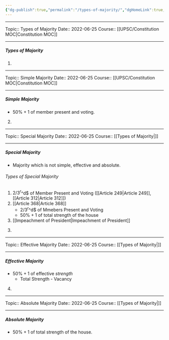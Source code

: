 ```yaml
---
{"dg-publish":true,"permalink":"/types-of-majority/","dgHomeLink":true,"dgPassFrontmatter":false}
---
```


----
Topic:: Types of Majority
Date:: 2022-06-25
Course:: [[UPSC/Constitution MOC|Constitution MOC]] 

----

##### Types of Majority 
1. 
<div class="transclusion internal-embed is-loaded"><div class="markdown-embed">

<div class="markdown-embed-title">



</div>


----
Topic:: Simple Majority
Date:: 2022-06-25
Course:: [[UPSC/Constitution MOC|Constitution MOC]] 

----

##### Simple Majority 
- $50\%+1$ of member present and voting. 




</div></div>

2. 
<div class="transclusion internal-embed is-loaded"><div class="markdown-embed">

<div class="markdown-embed-title">



</div>


----
Topic:: Special Majority
Date:: 2022-06-25
Course:: [[Types of Majority|]] 

----
##### Special Majority 
- Majority which is not simple, effective and absolute.

###### Types of Special Majority 
1. $2/3^r$^d$ of Member Present and Voting ([[Article 249|Article 249]], [[Article 312|Article 312]])
2. [[Article 368|Article 368]] 
	- $2/3^r$^d$ of Mmebers Present and Voting 
	- $50\%+1$ of total strength of the house
3. [[Impeachment of President|Impeachment of President]] 




</div></div>

3. 
<div class="transclusion internal-embed is-loaded"><div class="markdown-embed">

<div class="markdown-embed-title">



</div>


----
Topic:: Effective Majority
Date:: 2022-06-25
Course:: [[Types of Majority|]] 

----
##### Effective Majority 
- $50\%+1$ of effective _strength_
	- Total Strength - Vacancy 





</div></div>
 
4. 
<div class="transclusion internal-embed is-loaded"><div class="markdown-embed">

<div class="markdown-embed-title">



</div>


----
Topic:: Absolute Majority
Date:: 2022-06-25
Course:: [[Types of Majority|]] 

----

##### Absolute Majority 
- $50\%+1$ of total strength of the house. 




</div></div>



